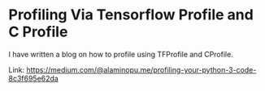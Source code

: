 # Profiling Via Tensorflow Profile and C Profile

I have written a blog on how to profile using TFProfile and CProfile.

Link: https://medium.com/@alaminopu.me/profiling-your-python-3-code-8c3f695e62da
